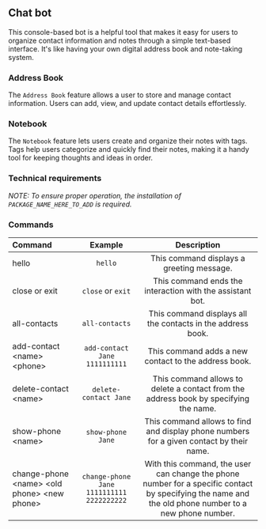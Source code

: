 ## Chat bot
This console-based bot is a helpful tool that makes it easy for users to organize contact information and notes through a simple text-based interface. It's like having your own digital address book and note-taking system.

### Address Book
The `Address Book` feature allows a user to store and manage contact information. Users can add, view, and update contact details effortlessly.

### Notebook
The `Notebook` feature lets users create and organize their notes with tags. Tags help users categorize and quickly find their notes, making it a handy tool for keeping thoughts and ideas in order.

### Technical requirements
*NOTE: To ensure proper operation, the installation of `PACKAGE_NAME_HERE_TO_ADD` is required.*

### Commands
| Command | Example | Description |
|:-------|:-------:|:-----------:|
| hello | `hello` | This command displays a greeting message. |
| close or exit | `close` or `exit` | This command ends the interaction with the assistant bot.  |
| all-contacts | `all-contacts` | This command displays all the contacts in the address book. |
| add-contact &lt;name&gt; &lt;phone&gt; | `add-contact Jane 1111111111` | This command adds a new contact to the address book. |
| delete-contact &lt;name&gt; | `delete-contact Jane` | This command allows to delete a contact from the address book by specifying the name. |
| show-phone &lt;name&gt; | `show-phone Jane` | This command allows to find and display phone numbers for a given contact by their name. |
| change-phone &lt;name&gt; &lt;old phone&gt; &lt;new phone&gt; | `change-phone Jane 1111111111 2222222222` | With this command, the user can change the phone number for a specific contact by specifying the name and the old phone number to a new phone number. |

